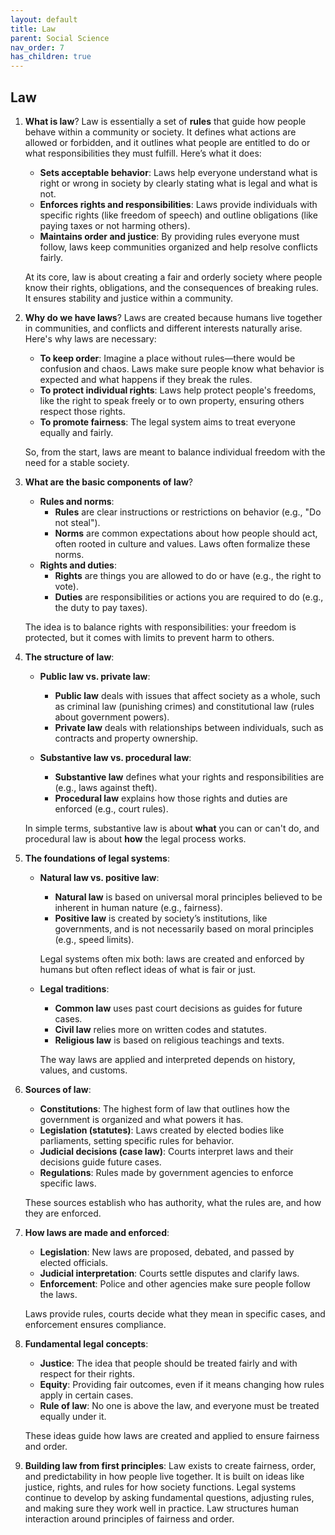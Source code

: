 ```yaml
---
layout: default
title: Law
parent: Social Science
nav_order: 7
has_children: true
---
```


## Law

1. **What is law**? Law is essentially a set of **rules** that guide how people behave within a community or society. It defines what actions are allowed or forbidden, and it outlines what people are entitled to do or what responsibilities they must fulfill. Here’s what it does:
    - **Sets acceptable behavior**: Laws help everyone understand what is right or wrong in society by clearly stating what is legal and what is not.
    - **Enforces rights and responsibilities**: Laws provide individuals with specific rights (like freedom of speech) and outline obligations (like paying taxes or not harming others).
    - **Maintains order and justice**: By providing rules everyone must follow, laws keep communities organized and help resolve conflicts fairly.

    At its core, law is about creating a fair and orderly society where people know their rights, obligations, and the consequences of breaking rules. It ensures stability and justice within a community.

2. **Why do we have laws**? Laws are created because humans live together in communities, and conflicts and different interests naturally arise. Here's why laws are necessary:
    - **To keep order**: Imagine a place without rules—there would be confusion and chaos. Laws make sure people know what behavior is expected and what happens if they break the rules.
    - **To protect individual rights**: Laws help protect people's freedoms, like the right to speak freely or to own property, ensuring others respect those rights.
    - **To promote fairness**: The legal system aims to treat everyone equally and fairly.

    So, from the start, laws are meant to balance individual freedom with the need for a stable society.

3. **What are the basic components of law**?
    - **Rules and norms**:
        - **Rules** are clear instructions or restrictions on behavior (e.g., "Do not steal").
        - **Norms** are common expectations about how people should act, often rooted in culture and values. Laws often formalize these norms.
    - **Rights and duties**: 
        - **Rights** are things you are allowed to do or have (e.g., the right to vote).
        - **Duties** are responsibilities or actions you are required to do (e.g., the duty to pay taxes).

    The idea is to balance rights with responsibilities: your freedom is protected, but it comes with limits to prevent harm to others.

4. **The structure of law**: 

    - **Public law vs. private law**: 
        - **Public law** deals with issues that affect society as a whole, such as criminal law (punishing crimes) and constitutional law (rules about government powers).
        - **Private law** deals with relationships between individuals, such as contracts and property ownership.

    - **Substantive law vs. procedural law**: 
        - **Substantive law** defines what your rights and responsibilities are (e.g., laws against theft).
        - **Procedural law** explains how those rights and duties are enforced (e.g., court rules).

    In simple terms, substantive law is about **what** you can or can't do, and procedural law is about **how** the legal process works.

5. **The foundations of legal systems**:

    - **Natural law vs. positive law**: 
        - **Natural law** is based on universal moral principles believed to be inherent in human nature (e.g., fairness).
        - **Positive law** is created by society’s institutions, like governments, and is not necessarily based on moral principles (e.g., speed limits).

        Legal systems often mix both: laws are created and enforced by humans but often reflect ideas of what is fair or just.

    - **Legal traditions**:
        - **Common law** uses past court decisions as guides for future cases.
        - **Civil law** relies more on written codes and statutes.
        - **Religious law** is based on religious teachings and texts.

        The way laws are applied and interpreted depends on history, values, and customs.

6. **Sources of law**:
   
    - **Constitutions**: The highest form of law that outlines how the government is organized and what powers it has.
    - **Legislation (statutes)**: Laws created by elected bodies like parliaments, setting specific rules for behavior.
    - **Judicial decisions (case law)**: Courts interpret laws and their decisions guide future cases.
    - **Regulations**: Rules made by government agencies to enforce specific laws.

    These sources establish who has authority, what the rules are, and how they are enforced.

8. **How laws are made and enforced**: 

    - **Legislation**: New laws are proposed, debated, and passed by elected officials.
    - **Judicial interpretation**: Courts settle disputes and clarify laws.
    - **Enforcement**: Police and other agencies make sure people follow the laws.

    Laws provide rules, courts decide what they mean in specific cases, and enforcement ensures compliance.

8. **Fundamental legal concepts**: 

    - **Justice**: The idea that people should be treated fairly and with respect for their rights.
    - **Equity**: Providing fair outcomes, even if it means changing how rules apply in certain cases.
    - **Rule of law**: No one is above the law, and everyone must be treated equally under it.

    These ideas guide how laws are created and applied to ensure fairness and order.

9. **Building law from first principles**: Law exists to create fairness, order, and predictability in how people live together. It is built on ideas like justice, rights, and rules for how society functions. Legal systems continue to develop by asking fundamental questions, adjusting rules, and making sure they work well in practice. Law structures human interaction around principles of fairness and order.
